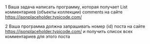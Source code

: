 1
Ваша задача написать программу, которая получает List комментариев (объекты коллекции) 
comments на сайте https://jsonplaceholder.typicode.com/

2
Ваша программа должна запрашивать номер (id) поста на сайте
https://jsonplaceholder.typicode.com/ и получить список всех комментариев для этого поста
